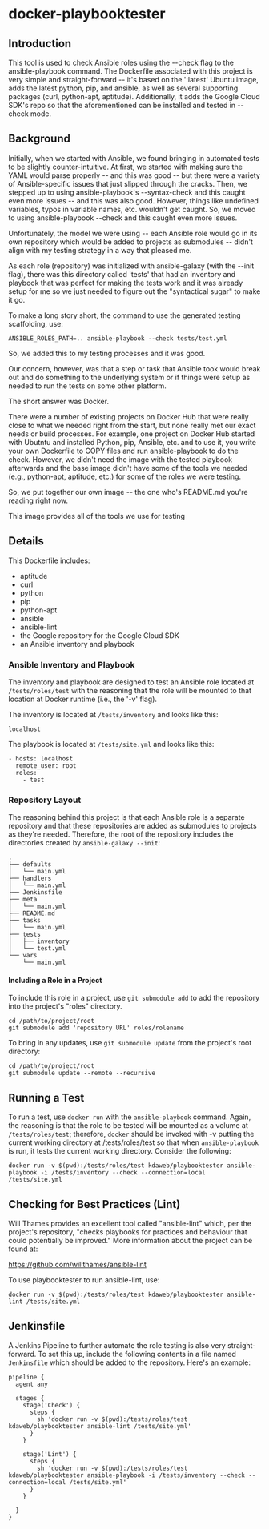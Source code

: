 # docker-playbooktester
## Introduction
This tool is used to check Ansible roles using the --check flag to the ansible-playbook command.  The Dockerfile associated with this project is very simple and straight-forward -- it's based on the ':latest' Ubuntu image, adds the latest python, pip, and ansible, as well as several supporting packages (curl, python-apt, aptitude).  Additionally, it adds the Google Cloud SDK's repo so that the aforementioned can be installed and tested in --check mode.

## Background
Initially, when we started with Ansible, we found bringing in automated tests to be slightly counter-intuitive.  At first, we started with making sure the YAML would parse properly -- and this was good -- but there were a variety of Ansible-specific issues that just slipped through the cracks.  Then, we stepped up to using ansible-playbook's --syntax-check and this caught even more issues -- and this was also good.  However, things like undefined variables, typos in variable names, etc. wouldn't get caught.  So, we moved to using ansible-playbook --check and this caught even more issues.

Unfortunately, the model we were using -- each Ansible role would go in its own repository which would be added to projects as submodules -- didn't align with my testing strategy in a way that pleased me.

As each role (repository) was initialized with ansible-galaxy (with the --init flag), there was this directory called 'tests' that had an inventory and playbook that was perfect for making the tests work and it was already setup for me so we just needed to figure out the "syntactical sugar" to make it go.

To make a long story short, the command to use the generated testing scaffolding, use:

```shell
ANSIBLE_ROLES_PATH=.. ansible-playbook --check tests/test.yml
```

So, we added this to my testing processes and it was good.

Our concern, however, was that a step or task that Ansible took would break out and do something to the underlying system or if things were setup as needed to run the tests on some other platform.

The short answer was Docker.

There were a number of existing projects on Docker Hub that were really close to what we needed right from the start, but none really met our exact needs or build processes.  For example, one project on Docker Hub started with Ubutntu and installed Python, pip, Ansible, etc. and to use it, you write your own Dockerfile to COPY files and run ansible-playbook to do the check.  However, we didn't need the image with the tested playbook afterwards and the base image didn't have some of the tools we needed (e.g., python-apt, aptitude, etc.) for some of the roles we were testing.

So, we put together our own image -- the one who's README.md you're reading right now.

This image provides all of the tools we use for testing

## Details
This Dockerfile includes:
- aptitude
- curl
- python
- pip
- python-apt
- ansible
- ansible-lint
- the Google repository for the Google Cloud SDK
- an Ansible inventory and playbook

### Ansible Inventory and Playbook
The inventory and playbook are designed to test an Ansible role located at ```/tests/roles/test``` with the reasoning that the role will be mounted to that location at Docker runtime (i.e., the '-v' flag).

The inventory is located at ```/tests/inventory``` and looks like this:

```
localhost
```

The playbook is located at ```/tests/site.yml``` and looks like this:

```
- hosts: localhost
  remote_user: root
  roles:
    - test
```

### Repository Layout
The reasoning behind this project is that each Ansible role is a separate repository and that these repositories are added as submodules to projects as they're needed.  Therefore, the root of the repository includes the directories created by ```ansible-galaxy --init```:

```
.
├── defaults
│   └── main.yml
├── handlers
│   └── main.yml
├── Jenkinsfile
├── meta
│   └── main.yml
├── README.md
├── tasks
│   └── main.yml
├── tests
│   ├── inventory
│   └── test.yml
└── vars
    └── main.yml
```

#### Including a Role in a Project
To include this role in a project, use ```git submodule add``` to add the repository into the project's "roles" directory.

```
cd /path/to/project/root
git submodule add 'repository URL' roles/rolename
```

To bring in any updates, use ```git submodule update``` from the project's root directory:

```
cd /path/to/project/root
git submodule update --remote --recursive
```

## Running a Test
To run a test, use ```docker run``` with the ```ansible-playbook``` command.  Again, the reasoning is that the role to be tested will be mounted as a volume at ```/tests/roles/test```; therefore, ```docker``` should be invoked with -v putting the current working directory at /tests/roles/test so that when ```ansible-playbook``` is run, it tests the current working directory.  Consider the following:

```shell
docker run -v $(pwd):/tests/roles/test kdaweb/playbooktester ansible-playbook -i /tests/inventory --check --connection=local /tests/site.yml
```

## Checking for Best Practices (Lint)
Will Thames provides an excellent tool called "ansible-lint" which, per the project's repository, "checks playbooks for practices and behaviour that could potentially be improved."  More information about the project can be found at:

https://github.com/willthames/ansible-lint

To use playbooktester to run ansible-lint, use:

```shell
docker run -v $(pwd):/tests/roles/test kdaweb/playbooktester ansible-lint /tests/site.yml
```

## Jenkinsfile
A Jenkins Pipeline to further automate the role testing is also very straight-forward.  To set this up, include the following contents in a file named ```Jenkinsfile``` which should be added to the repository.  Here's an example:

```Jenkinsfile
pipeline {
  agent any

  stages {
    stage('Check') {
      steps {
        sh 'docker run -v $(pwd):/tests/roles/test kdaweb/playbooktester ansible-lint /tests/site.yml'
      }
    }

    stage('Lint') {
      steps {
        sh 'docker run -v $(pwd):/tests/roles/test kdaweb/playbooktester ansible-playbook -i /tests/inventory --check --connection=local /tests/site.yml'
      }
    }

  }
}
```

